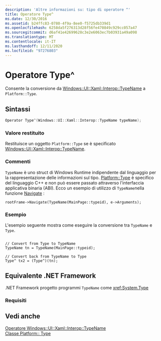 ```yaml
---
description: 'Altre informazioni su: tipo di operatore ^'
title: Operatore Type^
ms.date: 12/30/2016
ms.assetid: b24ffc83-0780-4f9a-8ee0-f5725db339d1
ms.openlocfilehash: 6258da5f276313d28f56fe470849c929cc057a47
ms.sourcegitcommit: d6af41e42699628c3e2e6063ec7b03931a49a098
ms.translationtype: MT
ms.contentlocale: it-IT
ms.lasthandoff: 12/11/2020
ms.locfileid: "97276803"
---
```

# <a name="operator-type"></a>Operatore Type^

Consente la conversione da [Windows::UI::Xaml::Interop::TypeName](/uwp/api/windows.ui.xaml.interop.typename) a `Platform::Type`.

## <a name="syntax"></a>Sintassi

```cpp
Operator Type^(Windows::UI::Xaml::Interop::TypeName typeName);
```

### <a name="return-value"></a>Valore restituito

Restituisce un oggetto `Platform::Type` se è specificato [Windows::UI::Xaml::Interop::TypeName](/uwp/api/windows.ui.xaml.interop.typename).

### <a name="remarks"></a>Commenti

`TypeName` è uno struct di Windows Runtime indipendente dal linguaggio per la rappresentazione delle informazioni sul tipo. [Platform::Type](../cppcx/platform-type-class.md) è specifico del linguaggio C++ e non può essere passato attraverso l'interfaccia applicativa binaria (ABI). Ecco un esempio di utilizzo di `TypeName`nella funzione [Navigate](/uwp/api/windows.ui.xaml.controls.frame.navigate) :

```
rootFrame->Navigate(TypeName(MainPage::typeid), e->Arguments);
```

### <a name="example"></a>Esempio

L'esempio seguente mostra come eseguire la conversione tra `TypeName` e `Type`.

```

// Convert from Type to TypeName
TypeName tn = TypeName(MainPage::typeid);

// Convert back from TypeName to Type
Type^ tx2 = (Type^)(tn);
```

## <a name="net-framework-equivalent"></a>Equivalente .NET Framework

.NET Framework progetto programmi `TypeName` come <xref:System.Type>

### <a name="requirements"></a>Requisiti

## <a name="see-also"></a>Vedi anche

[Operatore Windows::UI::Xaml::Interop::TypeName](../cppcx/operator-windows-ui-xaml-interop-typename.md)<br/>
[Classe Platform:: Type](../cppcx/platform-type-class.md)
